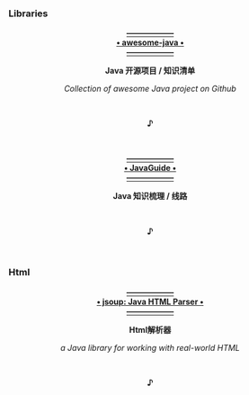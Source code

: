 ### Libraries
  <p align="center"><a href="https://github.com/CodingDocs/awesome-java">
                                                     <b>——————<br>• awesome-java •<br>——————</b>
  </a></p>
  <p align="center">                                       <b>Java 开源项目 / 知识清单</b></p>
  <p align="center">                             <i>Collection of awesome Java project on Github</i></p>
  <br><p align="center"><b>♪</b></p><br>
  
  <p align="center"><a href="https://github.com/Snailclimb/JavaGuide">
                                                       <b>——————<br>• JavaGuide •<br>——————</b>
  </a></p>
  <p align="center">                                            <b>Java 知识梳理 / 线路</b></p>
  <br><p align="center"><b>♪</b></p><br>
  
### Html
  <p align="center"><a href="https://github.com/jhy/jsoup">
                                                 <b>——————<br>• jsoup: Java HTML Parser •<br>——————</b>
  </a></p>
  <p align="center">                                             <b>Html解析器</b></p>
  <p align="center">                          <i>a Java library for working with real-world HTML</i></p>
  <br><p align="center"><b>♪</b></p><br>
   
